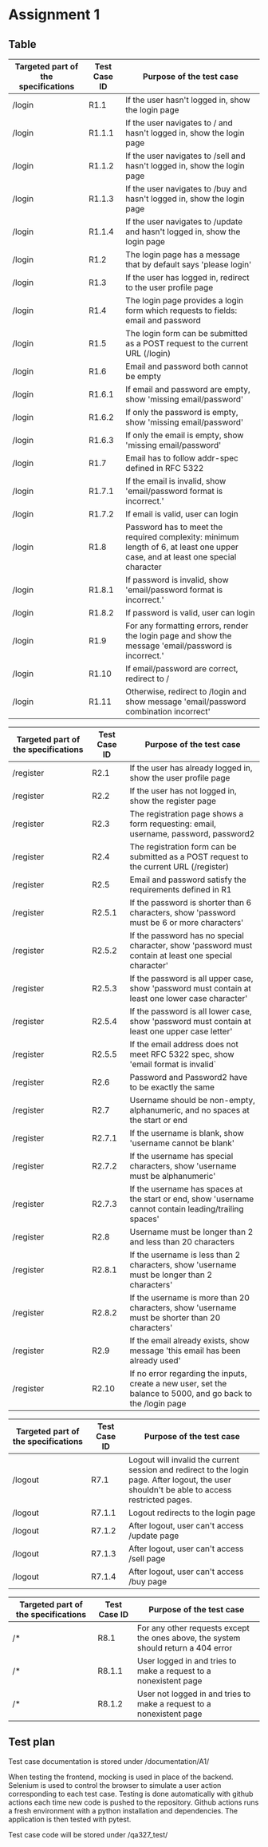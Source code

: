 # Assignment 1

## Table

| Targeted part of the specifications | Test Case ID | Purpose of the test case                                                                                                       |
|-------------------------------------|--------------|--------------------------------------------------------------------------------------------------------------------------------|
| /login                              | R1.1         | If the user hasn't logged in, show the login page                                                                              |
| /login                              | R1.1.1       | If the user navigates to / and hasn't logged in, show the login page                                                           |
| /login                              | R1.1.2       | If the user navigates to /sell and hasn't logged in, show the login page                                                       |
| /login                              | R1.1.3       | If the user navigates to /buy and hasn't logged in, show the login page    													  |
| /login                              | R1.1.4       | If the user navigates to /update and hasn't logged in, show the login page                                                     |
| /login                              | R1.2         | The login page has a message that by default says 'please login'                                                               |
| /login                              | R1.3         | If the user has logged in, redirect to the user profile page                                                                   |
| /login                              | R1.4         | The login page provides a login form which requests to fields: email and password                                              |
| /login                              | R1.5         | The login form can be submitted as a POST request to the current URL (/login)                                                  |
| /login                              | R1.6         | Email and password both cannot be empty                                                                                        |
| /login                              | R1.6.1       | If email and password are empty, show 'missing email/password'                                                                 |
| /login                              | R1.6.2       | If only the password is empty, show 'missing email/password'                                                                   |
| /login                              | R1.6.3       | If only the email is empty, show 'missing email/password'                                                                      |
| /login                              | R1.7         | Email has to follow addr-spec defined in RFC 5322                                                                              |
| /login                              | R1.7.1       | If the email is invalid, show 'email/password format is incorrect.'                                                            |
| /login                              | R1.7.2       | If email is valid, user can login                                                                                              |
| /login                              | R1.8         | Password has to meet the required complexity: minimum length of 6, at least one upper case, and at least one special character |
| /login                              | R1.8.1       | If password is invalid, show 'email/password format is incorrect.'                                                             |
| /login                              | R1.8.2       | If password is valid, user can login                                                                                           |
| /login                              | R1.9         | For any formatting errors, render the login page and show the message 'email/password is incorrect.'                           |
| /login                              | R1.10        | If email/password are correct, redirect to /                                                                                   |
| /login                              | R1.11        | Otherwise, redirect to /login and show message 'email/password combination incorrect'                                          |

| Targeted part of the specifications | Test Case ID | Purpose of the test case                                                                                      |
|-------------------------------------|--------------|---------------------------------------------------------------------------------------------------------------|
| /register                           | R2.1         | If the user has already logged in, show the user profile page                                                 |
| /register                           | R2.2         | If the user has not logged in, show the register page                                                         |
| /register                           | R2.3         | The registration page shows a form requesting: email, username, password, password2                           |
| /register                           | R2.4         | The registration form can be submitted as a POST request to the current URL (/register)                       |
| /register                           | R2.5         | Email and password satisfy the requirements defined in R1                                                     |
| /register                           | R2.5.1       | If the password is shorter than 6 characters, show 'password must be 6 or more characters'                    |
| /register                           | R2.5.2       | If the password has no special character, show 'password must contain at least one special character'         |
| /register                           | R2.5.3       | If the password is all upper case, show 'password must contain at least one lower case character'             |
| /register                           | R2.5.4       | If the password is all lower case, show 'password must contain at least one upper case letter'                |
| /register                           | R2.5.5       | If the email address does not meet RFC 5322 spec, show 'email format is invalid`                              |
| /register                           | R2.6         | Password and Password2 have to be exactly the same                                                            |
| /register                           | R2.7         | Username should be non-empty, alphanumeric, and no spaces at the start or end                                 |
| /register                           | R2.7.1       | If the username is blank, show 'username cannot be blank'                                                     |
| /register                           | R2.7.2       | If the username has special characters, show 'username must be alphanumeric'                                  |
| /register                           | R2.7.3       | If the username has spaces at the start or end, show 'username cannot contain leading/trailing spaces'        |
| /register                           | R2.8         | Username must be longer than 2 and less than 20 characters                                                    |
| /register                           | R2.8.1       | If the username is less than 2 characters, show 'username must be longer than 2 characters'                   |
| /register                           | R2.8.2       | If the username is more than 20 characters, show 'username must be shorter than 20 characters'                |
| /register                           | R2.9         | If the email already exists, show message 'this email has been already used'                                  |
| /register                           | R2.10        | If no error regarding the inputs, create a new user, set the balance to 5000, and go back to the /login page  |

| Targeted part of the specifications | Test Case ID | Purpose of the test case                                                                                                                     |
|-------------------------------------|--------------|----------------------------------------------------------------------------------------------------------------------------------------------|
| /logout                             | R7.1         | Logout will invalid the current session and redirect to the login page. After logout, the user shouldn't be able to access restricted pages. |
| /logout                             | R7.1.1       | Logout redirects to the login page                                                                                                           |
| /logout                             | R7.1.2       | After logout, user can't access /update page                                                                                                 |
| /logout                             | R7.1.3       | After logout, user can't access /sell page                                                                                                   |
| /logout                             | R7.1.4       | After logout, user can't access /buy page                                                                                                    |

| Targeted part of the specifications | Test Case ID | Purpose of the test case                                                           |
|-------------------------------------|--------------|------------------------------------------------------------------------------------|
| /*                                  | R8.1         | For any other requests except the ones above, the system should return a 404 error |
| /*                                  | R8.1.1       | User logged in and tries to make a request to a nonexistent page                   |
| /*                                  | R8.1.2       | User not logged in and tries to make a request to a nonexistent page               |

## Test plan

Test case documentation is stored under /documentation/A1/

When testing the frontend, mocking is used in place of the backend. Selenium is used to control the browser
to simulate a user action corresponding to each test case. Testing is done automatically with github actions each time
new code is pushed to the repository. Github actions runs a fresh environment with a python installation
and dependencies. The application is then tested with pytest.

Test case code will be stored under /qa327_test/
